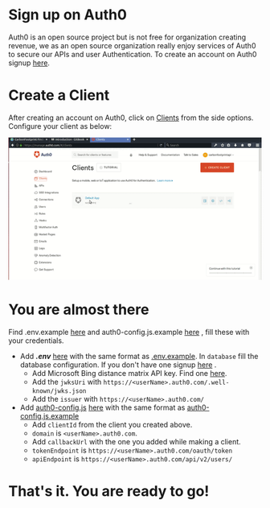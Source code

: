 # Sign up on Auth0

Auth0 is an open source project but is not free for organization creating revenue, we as an open source organization really enjoy services of Auth0 to secure our APIs and user Authentication. To create an account on Auth0 signup [here](https://auth0.com/signup).

# Create a Client
After creating an account on Auth0, click on [Clients](https://manage.auth0.com/#/clients) from the side options. Configure your client as below:

![client](./../gif/client.gif)

# You are almost there

Find .env.example [here](https://gitlab.com/aossie/CarbonFootprint-API/blob/master/.env.example) and auth0-config.js.example [here](https://gitlab.com/aossie/CarbonFootprint-API/tree/master/client/src/Auth/auth0-config.js.example) , fill these with your credentials.

* Add ___.env___ [here](https://gitlab.com/aossie/CarbonFootprint-API) with the same format as [.env.example](https://gitlab.com/aossie/CarbonFootprint-API/blob/master/.env.example). In `database` fill the database configuration. If you don't have one signup [here](https://mlab.com/signup/) .
     * Add Microsoft Bing distance matrix API key. Find one [here](https://docs.microsoft.com/en-us/bingmaps/getting-started/bing-maps-dev-center-help/getting-a-bing-maps-key).
     * Add the `jwksUri` with `https://<userName>.auth0.com/.well-known/jwks.json`
     * Add the `issuer` with `https://<userName>.auth0.com/`
* Add [auth0-config.js]() [here](https://gitlab.com/aossie/CarbonFootprint-API/tree/master/client/src/Auth) with the same format as [auth0-config.js.example](https://gitlab.com/aossie/CarbonFootprint-API/tree/master/client/src/Auth/auth0-config.js.example)
     * Add `clientId` from the client you created above.
     * `domain` is `<userName>.auth0.com`.
     * Add `callbackUrl` with the one you added while making a client.
     * `tokenEndpoint` is `https://<userName>.auth0.com/oauth/token`
     * `apiEndpoint` is `https://<userName>.auth0.com/api/v2/users/`

# That's it. You are ready to go!
